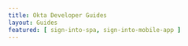 ```yaml
---
title: Okta Developer Guides
layout: Guides
featured: [ sign-into-spa, sign-into-mobile-app ]
---
```

